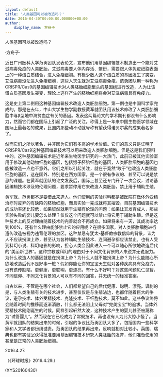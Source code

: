 ```yaml
---
layout: default
title: '人类基因可以被改造吗？'
date: 2016-04-30T00:00:00.000000+08:00
author:
    display_name: 方舟子
---
```


人类基因可以被改造吗？

·方舟子·

近日广州医科大学范勇团队发表论文，宣布他们用基因编辑技术制造出一个能对艾滋病毒免疫的人类胚胎。艾滋病毒要人体内存活、繁衍，需要跟人体免疫细胞表面上的一种蛋白质结合，进入免疫细胞。有极少数人这个蛋白质的基因发生了突变，艾滋病毒没法进入免疫细胞，这些人天生就对艾滋病毒免疫。范勇团队用一种称为CRISPR/Cas9的基因编辑技术对人类胚胎细胞里头的基因组进行改造，人为让该蛋白质基因发生突变，理论上这样产生的胚胎细胞将会对艾滋病毒具有免疫力。

这是史上第二例用这种基因编辑技术改造人类胚胎细胞。第一例也是中国科学家完成的。那是在去年，中山大学生物学副教授黄军就团队用该技术修改了人类胚胎细胞中与β型地中海贫血症有关的基因。发表这两篇论文的学术期刊都没有什么影响力，然而它们都在国际上引起了广泛的关注，称得上是一年来中国生物医学领域在国际上最著名的成果，比国内那些动不动就号称有望获得诺贝尔奖的成果著名多了。

然而它们之所以著名，并非因为它们有多高的学术价值。它们的意义只是证明了CRISPR/Cas9这种基因编辑技术可以用来改造人类胚胎细胞。但是这是我们预料中的。这种基因编辑技术是近年来生物医学研究的一大热门，此前已被其他实验室用于修改其他动物细胞的基因，包括猴子胚胎细胞的基因，人类胚胎细胞的基因也能被改造一点也不意外。它们之所以引起关注，就在于竟然“敢于”也改造人类胚胎细胞的基因，这在国外、特别是在西方国家，是一个很有争议的、甚至可以说是禁忌的课题。在黄军就团队的论文发表后，国际上甚至还专门开了一次会议，讨论基因编辑技术涉及的伦理问题，要求暂停用它来改造人类胚胎，禁止用于辅助生殖。

黄军就、范勇都不是要借此来造人。他们使用的实验材料都是被医院在做体外受精治疗时废弃的有缺陷的胚胎细胞，而且实验一完成就将其摧毁。目前基因编辑技术的成功率还比较低，如果贸然就用于生殖有伦理的问题：如果让其发育成人，那些实验失败的婴儿要怎么处理？仅仅这个问题就可以禁止将它用于辅助生殖。但是这种技术上的反对理由随着技术的完善就会不再成立。如果将来有一天，其成功率达到100%，还有什么理由能够禁止它的应用呢？在很多国家，对人类胚胎细胞进行遗传改造被视为违背伦理的禁区。这种禁忌有犹太-基督教宗教信仰的背景，认为人不应该扮演上帝，甚至认为各种辅助生殖技术、连同避孕都应该禁止。也有人受到科幻小说、科幻电影的影响，担心人类会因此进入一个可以随心所欲地改造后代的“美丽新世界”。这种宗教或科幻的理由对于不同文化背景的人来说并无说服力。为什么改造人的基因就是在扮演上帝？为什么人就不能扮演上帝？为什么能随心所欲地改造后代不是好事一桩？假如你能让你的宝宝天生就对各种疾病具有免疫力，没有遗传缺陷，更健康，更聪明，更漂亮，有什么不好吗？对这些问题见仁见智，不同信仰、不同文化背景的人可以有不同的回答，并无统一的标准答案。

自古以来，不管是在哪个社会，人们都希望自己的后代健康、聪明、漂亮。讽刺的是，与人类生殖有关的技术进步，甚至仅仅是与生殖沾边，也都伴随着巨大的争议，避孕技术、体外受精技术、克隆技术、干细胞技术，莫不如此。这些争议终将会随着时间的推移而逐渐消散，什么都无法阻止父母对“完美宝宝”的追求。当体外受精技术刚刚诞生的时候，同样引起轩然大波，这种技术产生的婴儿甚至被蔑称为“试管婴儿”。然而现在它已经成为了常规技术，再也没有人为此大惊小怪了。当黄军就团队的结果出来的时候，引起的争议比范勇团队大多了，包括国内一些科学家和人文学者都纷纷谴责。范勇团队的结果再出来，反响就相对比较小。英国、瑞典也都有实验室获得批准要用基因编辑技术研究人类胚胎的发育，他们准备使用的甚至是正常的人类胚胎细胞。

2016.4.27.

（《环球时报》2016.4.29.）

(XYS20160430)

